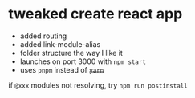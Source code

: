 # tweaked create react app
- added routing
- added link-module-alias
- folder structure the way I like it
- launches on port 3000 with `npm start`
- uses `pnpm` instead of ~~`yarn`~~

if `@xxx` modules not resolving, try `npm run postinstall`